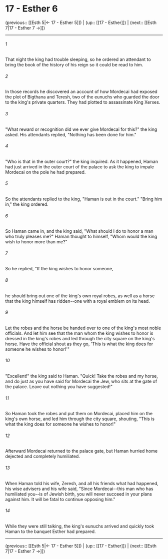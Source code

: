 # 17 - Esther 6

(previous:: [[Esth 5|← 17 - Esther 5]]) | (up:: [[17 - Esther]]) | (next:: [[Esth 7|17 - Esther 7 →]])

***


###### 1 
That night the king had trouble sleeping, so he ordered an attendant to bring the book of the history of his reign so it could be read to him. 

###### 2 
In those records he discovered an account of how Mordecai had exposed the plot of Bigthana and Teresh, two of the eunuchs who guarded the door to the king's private quarters. They had plotted to assassinate King Xerxes. 

###### 3 
"What reward or recognition did we ever give Mordecai for this?" the king asked. His attendants replied, "Nothing has been done for him." 

###### 4 
"Who is that in the outer court?" the king inquired. As it happened, Haman had just arrived in the outer court of the palace to ask the king to impale Mordecai on the pole he had prepared. 

###### 5 
So the attendants replied to the king, "Haman is out in the court." "Bring him in," the king ordered. 

###### 6 
So Haman came in, and the king said, "What should I do to honor a man who truly pleases me?" Haman thought to himself, "Whom would the king wish to honor more than me?" 

###### 7 
So he replied, "If the king wishes to honor someone, 

###### 8 
he should bring out one of the king's own royal robes, as well as a horse that the king himself has ridden--one with a royal emblem on its head. 

###### 9 
Let the robes and the horse be handed over to one of the king's most noble officials. And let him see that the man whom the king wishes to honor is dressed in the king's robes and led through the city square on the king's horse. Have the official shout as they go, 'This is what the king does for someone he wishes to honor!'" 

###### 10 
"Excellent!" the king said to Haman. "Quick! Take the robes and my horse, and do just as you have said for Mordecai the Jew, who sits at the gate of the palace. Leave out nothing you have suggested!" 

###### 11 
So Haman took the robes and put them on Mordecai, placed him on the king's own horse, and led him through the city square, shouting, "This is what the king does for someone he wishes to honor!" 

###### 12 
Afterward Mordecai returned to the palace gate, but Haman hurried home dejected and completely humiliated. 

###### 13 
When Haman told his wife, Zeresh, and all his friends what had happened, his wise advisers and his wife said, "Since Mordecai--this man who has humiliated you--is of Jewish birth, you will never succeed in your plans against him. It will be fatal to continue opposing him." 

###### 14 
While they were still talking, the king's eunuchs arrived and quickly took Haman to the banquet Esther had prepared.

***

(previous:: [[Esth 5|← 17 - Esther 5]]) | (up:: [[17 - Esther]]) | (next:: [[Esth 7|17 - Esther 7 →]])
